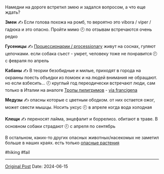 Намедни на дороге встретил змею и задался вопросом, а что еще ждать?

**Змеи**
✍️ Если голова похожа на ромб, то вероятно это vibora / viper / гадюка и это опасно. Пройти мимо
🕗 по отзывам встречаются очень редко

**Гусеницы**
✍️ [Процессионарии / processionary](https://en.m.wikipedia.org/wiki/Pine_processionary) живут на соснах, гуляют цепочками. если собака съест - умрет, человеку тоже не понравится
🕗 с февраля по апрель

**Кабаны**
✍️ В теории безобидные и милые, приходят в города на окраины поесть объедки из помоек и на людей внимания не обращают. но если взбесить... 
🕗 круглый год переодически встречают люди, сам только в Италии на аналоге [Тропы пилигримов](https://vas3k.club/post/19315) - [via francigena](2093.md)

**Медузы**
✍️ опасны которые с цветным ободком. от них остается ожог, может свести мышцы. Носить уксус
🕗 в апреле когда вода холодная 

**Клещи**
✍️ переносят лайма, энцефалит и боррелиоз. обитают в траве. В основном собаки страдают
🕗 с апреля по сентябрь

В остальном, каких-то других опасных животных/насекомых не заметил больше в наших краях. есть только [опасные растения](https://www.feec.cat/actualitat/noticies/la-tora-blava-atractiva-i-mortal/)

#hiking #fail

---
[Original Post](https://t.me/lev2tarragona/2314)
Date: 2024-06-15
